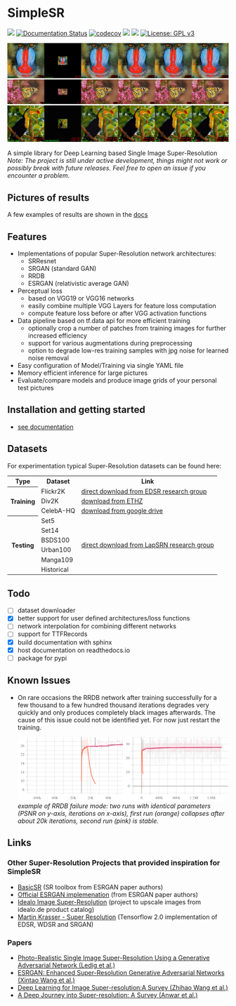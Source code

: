 # SimpleSR
![](https://img.shields.io/badge/Version-0.1-critical)
[![Documentation Status](https://readthedocs.org/projects/simplesr/badge/?version=latest)](https://simplesr.readthedocs.io/en/latest/?badge=latest)
[![codecov](https://codecov.io/gh/bw0248/SimpleSR/branch/master/graph/badge.svg)](https://codecov.io/gh/bw0248/SimpleSR)
![](https://img.shields.io/badge/Python-3.8-informational)
![](https://img.shields.io/badge/Tensorflow-2.0%2B-informational)
[![License: GPL v3](https://img.shields.io/badge/License-GPLv3-blue.svg)](https://www.gnu.org/licenses/gpl-3.0)


![Bird](./docs/_static/gallery/thesis/0.png)
![Butterfly](./docs/_static/gallery/thesis/10.png)
![Child](./docs/_static/gallery/thesis/15.png)

A simple library for Deep Learning based Single Image Super-Resolution
*Note: The project is still under active development, things might not work or possibly break with future releases.
Feel free to open an issue if you encounter a problem.*

## Pictures of results

A few examples of results are shown in the [docs](https://simplesr.readthedocs.io/en/latest/src/results/results.html)

## Features
* Implementations of popular Super-Resolution network architectures:
    - SRResnet
    - SRGAN (standard GAN)
    - RRDB
    - ESRGAN (relativistic average GAN)
* Perceptual loss
    - based on VGG19 or VGG16 networks
    - easily combine multiple VGG Layers for feature loss computation
    - compute feature loss before or after VGG activation functions
* Data pipeline based on tf.data api for more efficient training
    - optionally crop a number of patches from training images for further increased efficiency
    - support for various augmentations during preprocessing
    - option to degrade low-res training samples with jpg noise for learned noise removal
* Easy configuration of Model/Training via single YAML file
* Memory efficient inference for large pictures
* Evaluate/compare models and produce image grids of your personal test pictures

## Installation and getting started
* [see documentation](https://simplesr.readthedocs.io/en/latest/index.html)

## Datasets
For experimentation typical Super-Resolution datasets can be found here:

<table>
    <tr>
        <th>Type</th>
        <th>Dataset</th>
        <th>Link</th>
    </tr>
    <tr>
        <th rowspan="3">Training</th>
        <td>Flickr2K</td>
        <td><a href="https://cv.snu.ac.kr/research/EDSR/Flickr2K.tar">direct download from EDSR research group</a></td>
    </tr>
    <tr>
        <td>Div2K</td>
        <td><a href="https://data.vision.ee.ethz.ch/cvl/DIV2K/">download from ETHZ</a></td>
    </tr>
    <tr>
        <td>CelebA-HQ</td>
        <td><a href="https://drive.google.com/drive/folders/11Vz0fqHS2rXDb5pprgTjpD7S2BAJhi1P">download from google drive</a></td>
    </tr>
    <tr>
        <th rowspan="6">Testing</th>
        <td>Set5</td>
        <td rowspan="6"><a href="http://vllab.ucmerced.edu/wlai24/LapSRN/results/SR_testing_datasets.zip">direct download from LapSRN research group</a></td>
    </tr>
    <tr>
        <td>Set14</td>
    </tr>
    <tr>
        <td>BSDS100</td>
    </tr>
    <tr>
        <td>Urban100</td>
    </tr>
    <tr>
        <td>Manga109</td>
    </tr>
    <tr>
        <td>Historical</td>
    </tr>
</table>
 

## Todo

* [ ] dataset downloader
* [x] better support for user defined architectures/loss functions
* [ ] network interpolation for combining different networks
* [ ] support for TTFRecords 
* [x] build documentation with sphinx
* [x] host documentation on readthedocs.io
* [ ] package for pypi

## Known Issues

* On rare occasions the RRDB network after training successfully 
for a few thousand to a few hundred thousand iterations degrades very quickly and only produces
completely black images afterwards. The cause of this issue could not be identified yet.
For now just restart the training. 

    ![rrdb failure mode](./docs/_static/rddb_fail.png)     
    *example of RRDB failure mode: two runs with identical parameters (PSNR on y-axis, iterations on x-axis),
    first run (orange) collapses after about 20k iterations, second run (pink) is stable.*


## Links

### Other Super-Resolution Projects that provided inspiration for SimpleSR

* [BasicSR](https://github.com/xinntao/BasicSR) (SR toolbox from ESRGAN paper authors)
* [Official ESRGAN implemenation](https://github.com/xinntao/ESRGAN) (from ESRGAN paper authors)
* [Idealo Image Super-Resolution](https://github.com/idealo/image-super-resolution) 
(project to upscale images from idealo.de product catalog)
* [Martin Krasser - Super Resolution](https://github.com/krasserm/super-resolution)
(Tensorflow 2.0 implementation of EDSR, WDSR and SRGAN)

### Papers

* [Photo-Realistic Single Image Super-Resolution Using a Generative Adversarial Network (Ledig et al.)](https://arxiv.org/abs/1609.04802)
* [ESRGAN: Enhanced Super-Resolution Generative Adversarial Networks (Xintao Wang et al.)](https://arxiv.org/abs/1809.00219)
* [Deep Learning for Image Super-resolution:A Survey (Zhihao Wang et al.)](https://arxiv.org/pdf/1902.06068.pdf)
* [A Deep Journey into Super-resolution: A Survey (Anwar et al.)](https://arxiv.org/pdf/1904.07523.pdf)
